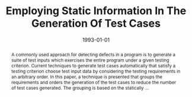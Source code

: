 ---
title: "Employing Static Information In The Generation Of Test Cases"
abstract: "A commonly used approach for detecting defects in a program is to generate a suite of test inputs which exercises the entire program under a given testing criterion. Current techniques to generate test cases automatically that satisfy a testing criterion choose test input data by considering the testing requirements in an arbitrary order. In this paper, a technique is presented that groups the requirements and orders the generation of the test cases to reduce the number of test cases generated. The grouping is based on the statically …"
date: 1993-01-01
venue: ""
paperurl: https://onlinelibrary.wiley.com/doi/abs/10.1002/stvr.4370030104
authors: "Rajiv Gupta and Mary Lou Soffa"
awards: ""
---